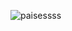 ![paisessss](https://github.com/Jhon11Flores/ListaPaisess/assets/151757787/624ac25c-2c37-41ff-87cf-07fa09aaa73f)

